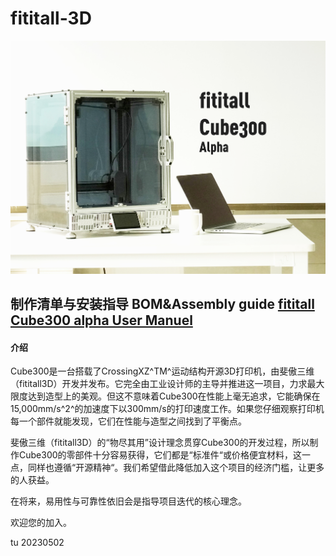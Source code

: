 # fititall-3D

![输入图片说明](/Cube300/images/Cover.png)

## 制作清单与安装指导 BOM&Assembly guide [fititall Cube300 alpha User Manuel](https://www.yuque.com/haibiandelaojidadianhua/prg0k5/idmribqft79v46gv?singleDoc)

#### 介绍
Cube300是一台搭载了CrossingXZ^TM^运动结构开源3D打印机，由斐傲三维（fititall3D）开发并发布。它完全由工业设计师的主导并推进这一项目，力求最大限度达到造型上的美观。但这不意味着Cube300在性能上毫无追求，它能确保在15,000mm/s^2^的加速度下以300mm/s的打印速度工作。如果您仔细观察打印机每一个部件就能发现，它们在性能与造型之间找到了平衡点。

斐傲三维（fititall3D）的“物尽其用”设计理念贯穿Cube300的开发过程，所以制作Cube300的零部件十分容易获得，它们都是“标准件“或价格便宜材料，这一点，同样也遵循“开源精神“。我们希望借此降低加入这个项目的经济门槛，让更多的人获益。

在将来，易用性与可靠性依旧会是指导项目迭代的核心理念。

欢迎您的加入。

tu
20230502



